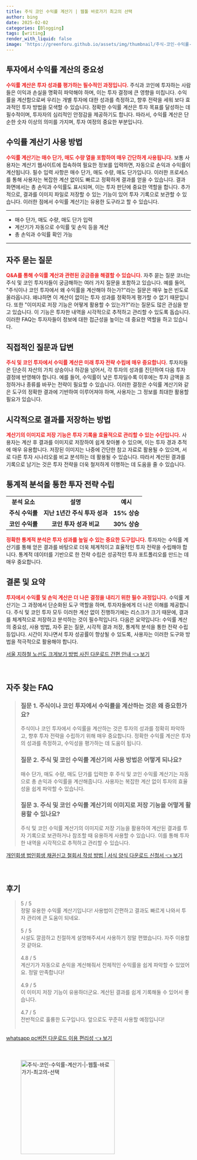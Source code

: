```yaml
---
title: 주식 코인 수익률 계산기 | 웹툴 바로가기 최고의 선택
author: bing
date: 2025-02-02
categories: [Blogging]
tags: [writing]
render_with_liquid: false
image: 'https://greenforu.github.io/assets/img/thumbnail/주식-코인-수익률-계산기-|-웹툴-바로가기-최고의-선택.webp'
---
```



<h2 id='투자에서 수익률 계산의 중요성'>투자에서 수익률 계산의 중요성</h2>

<p><b><span style="color: #ee2323;">수익률 계산은 투자 성과를 평가하는 필수적인 과정입니다.</span></b> 주식과 코인에 투자하는 사람들은 이익과 손실을 명확히 파악해야 하며, 이는 투자 결정에 큰 영향을 미칩니다. 수익률을 계산함으로써 우리는 개별 투자에 대한 성과를 측정하고, 향후 전략을 세워 보다 효과적인 투자 방법을 모색할 수 있습니다. 정확한 수익률 계산은 투자 목표를 달성하는 데 필수적이며, 투자자의 심리적인 안정감을 제공하기도 합니다. 따라서, 수익률 계산은 단순한 숫자 이상의 의미를 가지며, 투자 여정의 중요한 부분입니다.</p>

<h2 id='수익률 계산기 사용 방법'>수익률 계산기 사용 방법</h2>

<p><b><span style="color: #ee2323;">수익률 계산기는 매수 단가, 매도 수량 열을 포함하여 매우 간단하게 사용됩니다.</span></b> 보통 사용자는 계산기 웹사이트에 접속하여 필요한 정보를 입력하면, 자동으로 손익과 수익률이 계산됩니다. 필수 입력 사항은 매수 단가, 매도 수량, 매도 단가입니다. 이러한 프로세스를 통해 사용자는 복잡한 계산 없이도 빠르고 정확하게 결과를 얻을 수 있습니다. 결과 화면에서는 총 손익과 수익률도 표시되며, 이는 투자 판단에 중요한 역할을 합니다. 추가적으로, 결과를 이미지 파일로 저장할 수 있는 기능이 있어 투자 기록으로 보관할 수 있습니다. 이러한 점에서 수익률 계산기는 유용한 도구라고 할 수 있습니다.</p>

<hr />

<ul>
    <li>매수 단가, 매도 수량, 매도 단가 입력</li>
    <li>계산기가 자동으로 수익률 및 손익 등을 계산</li>
    <li>총 손익과 수익률 확인 가능</li>
</ul>

<hr />

<h2 id='자주 묻는 질문'>자주 묻는 질문</h2>

<p><b><span style="color: #ee2323;">Q&A를 통해 수익률 계산과 관련된 궁금증을 해결할 수 있습니다.</span></b> 자주 묻는 질문 코너는 주식 및 코인 투자자들이 궁금해하는 여러 가지 질문을 포함하고 있습니다. 예를 들어, "주식이나 코인 투자에서 왜 수익률을 계산해야 하는가?"라는 질문은 매우 높은 빈도로 올라옵니다. 왜냐하면 이 계산이 없이는 투자 성과를 정확하게 평가할 수 없기 때문입니다. 또한 "이미지로 저장 기능은 어떻게 활용할 수 있는가?"라는 질문도 많은 관심을 받고 있습니다. 이 기능은 투자한 내역을 시각적으로 추적하고 관리할 수 있도록 돕습니다. 이러한 FAQ는 투자자들이 정보에 대한 접근성을 높이는 데 중요한 역할을 하고 있습니다.</p>

<h2 id='직접적인 질문과 답변'>직접적인 질문과 답변</h2>

<p><b><span style="color: #ee2323;">주식 및 코인 투자에서 수익률 계산은 미래 투자 전략 수립에 매우 중요합니다.</span></b> 투자자들은 단순히 자산의 가치 상승이나 하강을 넘어서, 각 투자의 성과를 진단하여 다음 투자 결정에 반영해야 합니다. 예를 들어, 수익률이 낮은 투자일수록 이후에는 투자 금액을 조정하거나 종류를 바꾸는 전략이 필요할 수 있습니다. 이러한 결정은 수익률 계산기와 같은 도구의 정확한 결과에 기반하여 이루어져야 하며, 사용자는 그 정보를 최대한 활용할 필요가 있습니다.</p>

<h2 id='시각적으로 결과를 저장하는 방법'>시각적으로 결과를 저장하는 방법</h2>

<p><b><span style="color: #ee2323;">계산기의 이미지로 저장 기능은 투자 기록을 효율적으로 관리할 수 있는 수단입니다.</span></b> 사용자는 계산 후 결과를 이미지로 저장하여 쉽게 찾아볼 수 있으며, 이는 투자 경과 추적에 매우 유용합니다. 저장된 이미지는 나중에 간단한 참고 자료로 활용될 수 있으며, 서로 다른 투자 시나리오를 비교 분석하는 데 활용될 수 있습니다. 따라서 계산된 결과를 기록으로 남기는 것은 투자 전략을 더욱 철저하게 이행하는 데 도움을 줄 수 있습니다.</p>

<h2 id='통계적 분석을 통한 투자 전략 수립'>통계적 분석을 통한 투자 전략 수립</h2>

<table>
    <tr>
        <td style="text-align: center; height: 17px;"><b>분석 요소</b></td>
        <td style="text-align: center; height: 17px;"><b>설명</b></td>
        <td style="text-align: center; height: 17px;"><b>예시</b></td>
    </tr>
    <tr>
        <td style="text-align: center; height: 17px;"><b>주식 수익률</b></td>
        <td style="text-align: center; height: 17px;"><b>지난 1년간 주식 투자 성과</b></td>
        <td style="text-align: center; height: 17px;"><b>15% 상승</b></td>
    </tr>
    <tr>
        <td style="text-align: center; height: 17px;"><b>코인 수익률</b></td>
        <td style="text-align: center; height: 17px;"><b>코인 투자 성과 비교</b></td>
        <td style="text-align: center; height: 17px;"><b>30% 상승</b></td>
    </tr>
</table>

<p><b><span style="color: #ee2323;">정확한 통계적 분석은 투자 성과를 높일 수 있는 중요한 도구입니다.</span></b> 투자자는 수익률 계산기를 통해 얻은 결과를 바탕으로 더욱 체계적이고 효율적인 투자 전략을 수립해야 합니다. 통계적 데이터를 기반으로 한 전략 수립은 성공적인 투자 포트폴리오를 만드는 데 매우 중요합니다.</p>

<h2 id='결론 및 요약'>결론 및 요약</h2>

<p><b><span style="color: #ee2323;">투자에서 수익률 및 손익 계산은 더 나은 결정을 내리기 위한 필수 과정입니다.</span></b> 수익률 계산기는 그 과정에서 단순화된 도구 역할을 하며, 투자자들에게 더 나은 이해를 제공합니다. 주식 및 코인 투자 모두 이러한 계산 없이 진행하기에는 리스크가 크기 때문에, 결과를 체계적으로 저장하고 분석하는 것이 필수적입니다. 다음은 요약입니다: 수익률 계산의 중요성, 사용 방법, 자주 묻는 질문, 시각적 결과 저장, 통계적 분석을 통한 전략 수립 등입니다. 시간이 지나면서 투자 성공률이 향상될 수 있도록, 사용자는 이러한 도구와 방법을 적극적으로 활용해야 합니다.</p>


<p><a class="click-button" title="서울 지하철 노선도 크게보기 방법 사진 다운로드 간편 안내" href="https://greenforu.github.io/posts/%EC%84%9C%EC%9A%B8-%EC%A7%80%ED%95%98%EC%B2%A0-%EB%85%B8%EC%84%A0%EB%8F%84-%ED%81%AC%EA%B2%8C%EB%B3%B4%EA%B8%B0-%EB%B0%A9%EB%B2%95-%EC%82%AC%EC%A7%84-%EB%8B%A4%EC%9A%B4%EB%A1%9C%EB%93%9C-%EA%B0%84%ED%8E%B8-%EC%95%88%EB%82%B4/" rel="dofollow">서울 지하철 노선도 크게보기 방법 사진 다운로드 간편 안내 👈 보기</a></p><br>
<h2 id='자주_찾는_FAQ'>자주 찾는 FAQ</h2>
<div itemscope="" itemtype="https://schema.org/FAQPage"> 
<blockquote> 
<div itemscope="" itemprop="mainEntity" itemtype="https://schema.org/Question"> 
<h3 itemprop="name">질문 1. 주식이나 코인 투자에서 수익률을 계산하는 것은 왜 중요한가요?</h3> 
<div itemscope="" itemprop="acceptedAnswer" itemtype="https://schema.org/Answer"> 
<span itemprop="text"> 
<p>주식이나 코인 투자에서 수익률을 계산하는 것은 투자의 성과를 정확히 파악하고, 향후 투자 전략을 수립하기 위해 매우 중요합니다. 정확한 수익률 계산은 투자의 성과를 측정하고, 수익성을 평가하는 데 도움이 됩니다.</p> 
</span> 
</div> 
</div> 

<div itemscope="" itemprop="mainEntity" itemtype="https://schema.org/Question"> 
<h3 itemprop="name">질문 2. 주식 및 코인 수익률 계산기의 사용 방법은 어떻게 되나요?</h3> 
<div itemscope="" itemprop="acceptedAnswer" itemtype="https://schema.org/Answer"> 
<span itemprop="text"> 
<p>매수 단가, 매도 수량, 매도 단가를 입력한 후 주식 및 코인 수익률 계산기는 자동으로 총 손익과 수익률을 계산해줍니다. 사용자는 복잡한 계산 없이 투자의 효율성을 쉽게 파악할 수 있습니다.</p> 
</span> 
</div> 
</div> 

<div itemscope="" itemprop="mainEntity" itemtype="https://schema.org/Question"> 
<h3 itemprop="name">질문 3. 주식 및 코인 수익률 계산기의 이미지로 저장 기능을 어떻게 활용할 수 있나요?</h3> 
<div itemscope="" itemprop="acceptedAnswer" itemtype="https://schema.org/Answer"> 
<span itemprop="text"> 
<p>주식 및 코인 수익률 계산기의 이미지로 저장 기능을 활용하여 계산된 결과를 투자 기록으로 보관하거나 참조할 때 유용하게 사용할 수 있습니다. 이를 통해 투자한 내역을 시각적으로 추적하고 관리할 수 있습니다.</p> 
</span> 
</div> 
</div> 
</blockquote> 
</div>
<p><a class="click-button" title="개인회생 법인회생 채권신고 철회서 작성 방법 | 서식 양식 다운로드 신청서" href="https://greenforu.github.io/posts/%EA%B0%9C%EC%9D%B8%ED%9A%8C%EC%83%9D-%EB%B2%95%EC%9D%B8%ED%9A%8C%EC%83%9D-%EC%B1%84%EA%B6%8C%EC%8B%A0%EA%B3%A0-%EC%B2%A0%ED%9A%8C%EC%84%9C-%EC%9E%91%EC%84%B1-%EB%B0%A9%EB%B2%95-%EC%84%9C%EC%8B%9D-%EC%96%91%EC%8B%9D-%EB%8B%A4%EC%9A%B4%EB%A1%9C%EB%93%9C-%EC%8B%A0%EC%B2%AD%EC%84%9C/" rel="dofollow">개인회생 법인회생 채권신고 철회서 작성 방법 | 서식 양식 다운로드 신청서 👈 보기</a></p><br>
<h2 id='후기'>후기</h2>
<div itemscope itemtype="https://schema.org/Product">
  <blockquote>
  <div itemprop="review" itemscope itemtype="https://schema.org/Review">
      <div itemprop="reviewRating" itemscope itemtype="https://schema.org/Rating"> <span itemprop="ratingValue">5</span> / <span itemprop="bestRating">5</span> </div>
      <span itemprop="reviewBody">정말 유용한 수익률 계산기입니다! 사용법이 간편하고 결과도 빠르게 나와서 투자 관리에 큰 도움이 되네요.</span>
  </div>
  <br>
  <div itemprop="review" itemscope itemtype="https://schema.org/Review">
      <div itemprop="reviewRating" itemscope itemtype="https://schema.org/Rating"> <span itemprop="ratingValue">5</span> / <span itemprop="bestRating">5</span> </div>
      <span itemprop="reviewBody">시설도 깔끔하고 친절하게 설명해주셔서 사용하기 정말 편했습니다. 자주 이용할 것 같아요.</span>
  </div>
  <br>
  <div itemprop="review" itemscope itemtype="https://schema.org/Review">
      <div itemprop="reviewRating" itemscope itemtype="https://schema.org/Rating"> <span itemprop="ratingValue">4.8</span> / <span itemprop="bestRating">5</span> </div>
      <span itemprop="reviewBody">계산기가 자동으로 손익을 계산해줘서 전체적인 수익률을 쉽게 파악할 수 있었어요. 정말 만족합니다!</span>
  </div>
  <br>
  <div itemprop="review" itemscope itemtype="https://schema.org/Review">
      <div itemprop="reviewRating" itemscope itemtype="https://schema.org/Rating"> <span itemprop="ratingValue">4.9</span> / <span itemprop="bestRating">5</span> </div>
      <span itemprop="reviewBody">이 이미지 저장 기능이 유용하더군요. 계산된 결과를 쉽게 기록해둘 수 있어서 좋습니다.</span>
  </div>
  <br>
  <div itemprop="review" itemscope itemtype="https://schema.org/Review">
      <div itemprop="reviewRating" itemscope itemtype="https://schema.org/Rating"> <span itemprop="ratingValue">4.7</span> / <span itemprop="bestRating">5</span> </div>
      <span itemprop="reviewBody">전반적으로 훌륭한 도구입니다. 앞으로도 꾸준히 사용할 예정입니다!</span>
  </div>
  <br>
  </blockquote>
</div>
<p><a class="click-button" title="whatsapp pc버전 다운로드 이용 편리성" href="https://greenforu.github.io/posts/whatsapp-pc%EB%B2%84%EC%A0%84-%EB%8B%A4%EC%9A%B4%EB%A1%9C%EB%93%9C-%EC%9D%B4%EC%9A%A9-%ED%8E%B8%EB%A6%AC%EC%84%B1/" rel="dofollow">whatsapp pc버전 다운로드 이용 편리성 👈 보기</a></p><br>
<figure class="image"><img src="https://greenforu.github.io/assets/img/thumbnail/주식-코인-수익률-계산기-|-웹툴-바로가기-최고의-선택.webp" alt="주식-코인-수익률-계산기-|-웹툴-바로가기-최고의-선택" width="256" height="256"></figure>